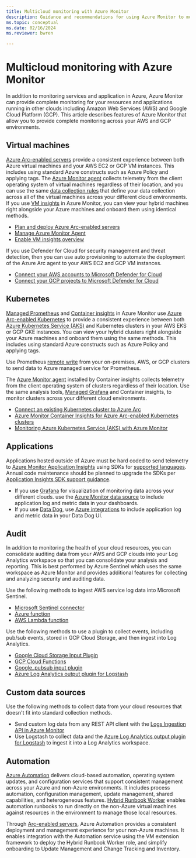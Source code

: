 ```yaml
---
title: Multicloud monitoring with Azure Monitor
description: Guidance and recommendations for using Azure Monitor to monitor resources and applications in other clouds.
ms.topic: conceptual
ms.date: 02/16/2024
ms.reviewer: bwren

---
```


# Multicloud monitoring with Azure Monitor
In addition to monitoring services and application in Azure, Azure Monitor can provide complete monitoring for your resources and applications running in other clouds including Amazon Web Services (AWS) and Google Cloud Platform (GCP). This article describes features of Azure Monitor that allow you to provide complete monitoring across your AWS and GCP environments.

## Virtual machines
 [Azure Arc-enabled servers](../azure-arc/servers/overview.md) provide a consistent experience between both Azure virtual machines and your AWS EC2 or GCP VM instances. This includes using standard Azure constructs such as Azure Policy and applying tags. The [Azure Monitor agent](agents/agents-overview.md) collects telemetry from the client operating system of virtual machines regardless of their location, and you can use the same [data collection rules](essentials/data-collection-rule-overview.md) that define your data collection across all of the virtual machines across your different cloud environments. If you use [VM insights](vm/vminsights-overview.md) in Azure Monitor, you can view your hybrid machines right alongside your Azure machines and onboard them using identical methods.

- [Plan and deploy Azure Arc-enabled servers](../azure-arc/servers/plan-at-scale-deployment.md)
- [Manage Azure Monitor Agent](agents/azure-monitor-agent-manage.md)
- [Enable VM insights overview](vm/vminsights-enable-overview.md)

If you use Defender for Cloud for security management and threat detection, then you can use auto provisioning to automate the deployment of the Azure Arc agent to your AWS EC2 and GCP VM instances.

- [Connect your AWS accounts to Microsoft Defender for Cloud](../defender-for-cloud/quickstart-onboard-aws.md)
- [Connect your GCP projects to Microsoft Defender for Cloud](../defender-for-cloud/quickstart-onboard-gcp.md)

## Kubernetes
[Managed Prometheus](essentials/prometheus-metrics-overview.md) and [Container insights](containers/container-insights-overview.md) in Azure Monitor use [Azure Arc-enabled Kubernetes](../azure-arc/servers/overview.md) to provide a consistent experience between both [Azure Kubernetes Service (AKS)](/azure/aks/intro-kubernetes) and Kubernetes clusters in your AWS EKS or GCP GKE instances. You can view your hybrid clusters right alongside your Azure machines and onboard them using the same methods. This includes using standard Azure constructs such as Azure Policy and applying tags.

Use Prometheus [remote write](./essentials/prometheus-remote-write.md) from your on-premises, AWS, or GCP clusters to send data to Azure managed service for Prometheus.

The [Azure Monitor agent](agents/agents-overview.md) installed by Container insights collects telemetry from the client operating system of clusters regardless of their location. Use the same analysis tools, [Managed Grafana](../managed-grafana/overview.md) and Container insights, to monitor clusters across your different cloud environments.

- [Connect an existing Kubernetes cluster to Azure Arc](../azure-arc/kubernetes/quickstart-connect-cluster.md)
- [Azure Monitor Container Insights for Azure Arc-enabled Kubernetes clusters](containers/container-insights-enable-arc-enabled-clusters.md)
- [Monitoring Azure Kubernetes Service (AKS) with Azure Monitor](/azure/aks/monitor-aks)

## Applications
Applications hosted outside of Azure must be hard coded to send telemetry to [Azure Monitor Application Insights](app/app-insights-overview.md) using SDKs for [supported languages](app/app-insights-overview.md#supported-languages). Annual code maintenance should be planned to upgrade the SDKs per [Application Insights SDK support guidance](app/sdk-support-guidance.md).

- If you use [Grafana](https://grafana.com/grafana/) for visualization of monitoring data across your different clouds. use the [Azure Monitor data source](https://grafana.com/docs/grafana/latest/datasources/azure-monitor/) to include application log and metric data in your dashboards.
- If you use [Data Dog](https://www.datadoghq.com/), use [Azure integrations](https://www.datadoghq.com/blog/azure-monitoring-enhancements/) to include application log and metric data in your Data Dog UI.


## Audit
In addition to monitoring the health of your cloud resources, you can consolidate auditing data from your AWS and GCP clouds into your Log Analytics workspace so that you can consolidate your analysis and reporting. This is best performed by Azure Sentinel which uses the same workspace as Azure Monitor and provides additional features for collecting and analyzing security and auditing data.

Use the following methods to ingest AWS service log data into Microsoft Sentinel.

- [Microsoft Sentinel connector](../sentinel/connect-aws.md)
- [Azure function](https://github.com/andedevsecops/AWS-CloudTrail-AzFunc)
- [AWS Lambda function](https://github.com/andedevsecops/aws-data-connector-az-sentinel)


Use the following methods to use a plugin to collect events, including pub/sub events, stored in GCP Cloud Storage, and then ingest into Log Analytics.

- [Google Cloud Storage Input Plugin](https://www.elastic.co/guide/en/logstash/current/plugins-inputs-google_cloud_storage.html)
- [GCP Cloud Functions](https://github.com/andedevsecops/azure-sentinel-gcp-data-connector)
- [Google_pubsub input plugin](https://www.elastic.co/guide/en/logstash/current/plugins-inputs-google_pubsub.html#plugins-inputs-google_pubsub)
- [Azure Log Analytics output plugin for Logstash](https://github.com/Azure/Azure-Sentinel/tree/master/DataConnectors/microsoft-logstash-output-azure-loganalytics)


## Custom data sources
Use the following methods to collect data from your cloud resources that doesn't fit into standard collection methods.

- Send custom log data from any REST API client with the [Logs Ingestion API in Azure Monitor](logs/logs-ingestion-api-overview.md)
- Use Logstash to collect data and the [Azure Log Analytics output plugin for Logstash](https://github.com/Azure/Azure-Sentinel/tree/master/DataConnectors/microsoft-logstash-output-azure-loganalytics) to ingest it into a Log Analytics workspace.

## Automation
[Azure Automation](../automation/overview.md) delivers cloud-based automation, operating system updates, and configuration services that support consistent management across your Azure and non-Azure environments. It includes process automation, configuration management, update management, shared capabilities, and heterogeneous features. [Hybrid Runbook Worker](../automation/automation-hybrid-runbook-worker.md) enables automation runbooks to run directly on the non-Azure virtual machines  against resources in the environment to manage those local resources.

Through [Arc-enabled servers](../azure-arc/servers/overview.md), Azure Automation provides a consistent deployment and management experience for your non-Azure machines. It enables integration with the Automation service using the VM extension framework to deploy the Hybrid Runbook Worker role, and simplify onboarding to Update Management and Change Tracking and Inventory.

